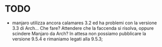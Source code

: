 # TODO
* manjaro utilizza ancora calamares 3.2 ed ha problemi con la versione 3.3 di Arch... Che fare? Attendere che la faccenda si risolva, oppure scindere Manjaro da Arch? In attesa non possiamo pubblicare la versione 9.5.4 e rimaniamo legati alla 9.5.3;






